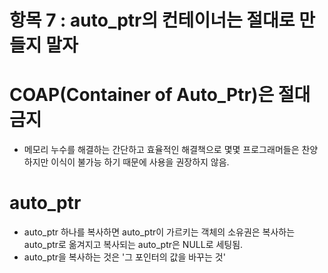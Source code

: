 # 항목 7 : auto_ptr의 컨테이너는 절대로 만들지 말자

# COAP(Container of Auto_Ptr)은 절대 금지
* 메모리 누수를 해결하는 간단하고 효율적인 해결책으로 몇몇 프로그래머들은 찬양하지만 이식이 불가능 하기 때문에 사용을 권장하지 않음.

# auto_ptr
* auto_ptr 하나를 복사하면 auto_ptr이 가르키는 객체의 소유권은 복사하는 auto_ptr로 옮겨지고 복사되는 auto_ptr은 NULL로 세팅됨.
* auto_ptr을 복사하는 것은 '그 포인터의 값을 바꾸는 것'